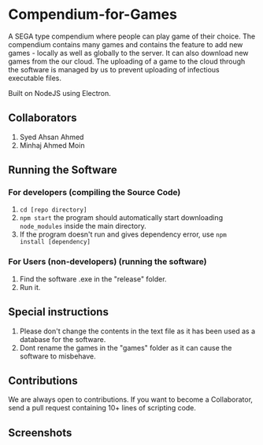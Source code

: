 # Compendium-for-Games
A SEGA type compendium where people can play game of their choice. The compendium contains many games and contains the feature to add new games - locally as well as globally to the server. It can also download new games from the our cloud. The uploading of a game to the cloud through the software is managed by us to prevent uploading of infectious executable files.

Built on NodeJS using Electron.

## Collaborators

1) Syed Ahsan Ahmed
2) Minhaj Ahmed Moin

## Running the Software

### For developers (compiling the Source Code)

1) <code>cd [repo directory]</code>
2) <code>npm start</code>
   the program should automatically start downloading <code>node_modules</code> inside the main directory.
3) If the program doesn't run and gives dependency error, use <code>npm install [dependency]</code>

### For Users (non-developers) (running the software)

1) Find the software .exe in the "release" folder.
2) Run it.

## Special instructions

1) Please don't change the contents in the text file as it has been used as a database for the software.
2) Dont rename the games in the "games" folder as it can cause the software to misbehave.

## Contributions

We are always open to contributions. If you want to become a Collaborator, send a pull request containing 10+ lines of scripting code.

## Screenshots
